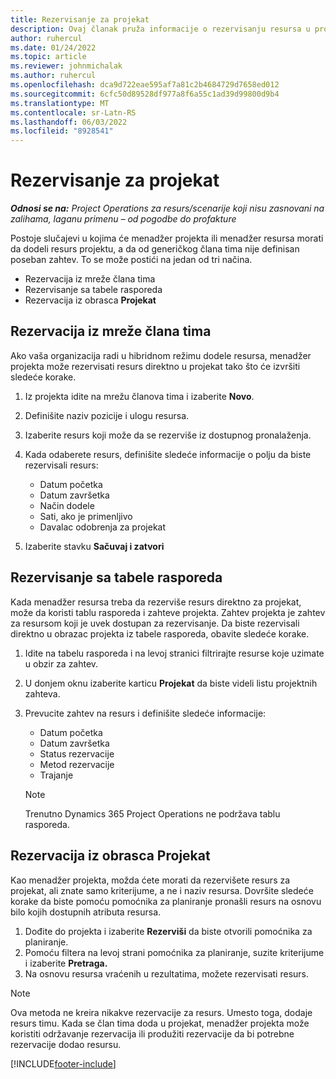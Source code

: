```yaml
---
title: Rezervisanje za projekat
description: Ovaj članak pruža informacije o rezervisanju resursa u projekat.
author: ruhercul
ms.date: 01/24/2022
ms.topic: article
ms.reviewer: johnmichalak
ms.author: ruhercul
ms.openlocfilehash: dca9d722eae595af7a81c2b4684729d7658ed012
ms.sourcegitcommit: 6cfc50d89528df977a8f6a55c1ad39d99800d9b4
ms.translationtype: MT
ms.contentlocale: sr-Latn-RS
ms.lasthandoff: 06/03/2022
ms.locfileid: "8928541"
---
```

# <a name="book-to-a-project"></a>Rezervisanje za projekat

_**Odnosi se na:** Project Operations za resurs/scenarije koji nisu zasnovani na zalihama, laganu primenu – od pogodbe do profakture_

Postoje slučajevi u kojima će menadžer projekta ili menadžer resursa morati da dodeli resurs projektu, a da od generičkog člana tima nije definisan poseban zahtev. To se može postići na jedan od tri načina.

- Rezervacija iz mreže člana tima
- Rezervisanje sa tabele rasporeda
- Rezervacija iz obrasca **Projekat**

## <a name="book-from-the-team-member-grid"></a>Rezervacija iz mreže člana tima

Ako vaša organizacija radi u hibridnom režimu dodele resursa, menadžer projekta može rezervisati resurs direktno u projekat tako što će izvršiti sledeće korake.

1. Iz projekta idite na mrežu članova tima i izaberite **Novo**.
2. Definišite naziv pozicije i ulogu resursa.
3. Izaberite resurs koji može da se rezerviše iz dostupnog pronalaženja.
4. Kada odaberete resurs, definišite sledeće informacije o polju da biste rezervisali resurs:

    - Datum početka
    - Datum završetka
    - Način dodele
    - Sati, ako je primenljivo
    - Davalac odobrenja za projekat

6. Izaberite stavku **Sačuvaj i zatvori**

## <a name="book-from-the-schedule-board"></a>Rezervisanje sa tabele rasporeda

Kada menadžer resursa treba da rezerviše resurs direktno za projekat, može da koristi tablu rasporeda i zahteve projekta. Zahtev projekta je zahtev za resursom koji je uvek dostupan za rezervisanje. Da biste rezervisali direktno u obrazac projekta iz tabele rasporeda, obavite sledeće korake.

1. Idite na tabelu rasporeda i na levoj stranici filtrirajte resurse koje uzimate u obzir za zahtev.
2. U donjem oknu izaberite karticu **Projekat** da biste videli listu projektnih zahteva.
3. Prevucite zahtev na resurs i definišite sledeće informacije:

    - Datum početka
    - Datum završetka
    - Status rezervacije
    - Metod rezervacije
    - Trajanje
   
   > [!NOTE]
   > Trenutno Dynamics 365 Project Operations ne podržava tablu rasporeda.   

## <a name="book-from-the-project-form"></a>Rezervacija iz obrasca Projekat

Kao menadžer projekta, možda ćete morati da rezervišete resurs za projekat, ali znate samo kriterijume, a ne i naziv resursa. Dovršite sledeće korake da biste pomoću pomoćnika za planiranje pronašli resurs na osnovu bilo kojih dostupnih atributa resursa. 

1. Dođite do projekta i izaberite **Rezerviši** da biste otvorili pomoćnika za planiranje.
2. Pomoću filtera na levoj strani pomoćnika za planiranje, suzite kriterijume i izaberite **Pretraga.**
3. Na osnovu resursa vraćenih u rezultatima, možete rezervisati resurs.

> [!NOTE]
> Ova metoda ne kreira nikakve rezervacije za resurs. Umesto toga, dodaje resurs timu. Kada se član tima doda u projekat, menadžer projekta može koristiti održavanje rezervacija ili produžiti rezervacije da bi potrebne rezervacije dodao resursu.


[!INCLUDE[footer-include](../includes/footer-banner.md)]

